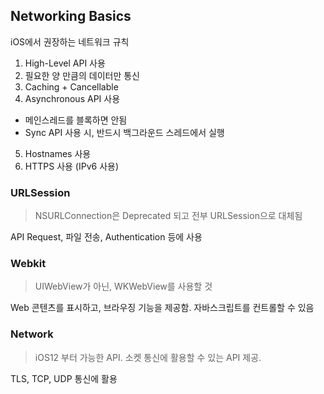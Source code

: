 ## Networking Basics

iOS에서 권장하는 네트워크 규칙

1. High-Level API 사용
2. 필요한 양 만큼의 데이터만 통신
3. Caching + Cancellable
4. Asynchronous API 사용

- 메인스레드를 블록하면 안됨
- Sync API 사용 시, 반드시 백그라운드 스레드에서 실행

5. Hostnames 사용
6. HTTPS 사용 (IPv6 사용)

### URLSession

> NSURLConnection은 Deprecated 되고 전부 URLSession으로 대체됨

API Request, 파일 전송, Authentication 등에 사용

### Webkit

> UIWebView가 아닌, WKWebView를 사용할 것

Web 콘텐츠를 표시하고, 브라우징 기능을 제공함. 자바스크립트를 컨트롤할 수 있음

### Network

> iOS12 부터 가능한 API. 소켓 통신에 활용할 수 있는 API 제공.

TLS, TCP, UDP 통신에 활용
